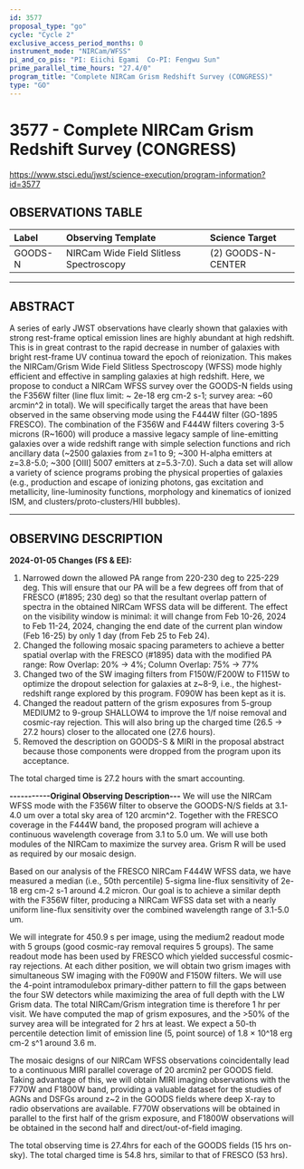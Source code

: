 ```yaml
---
id: 3577
proposal_type: "go"
cycle: "Cycle 2"
exclusive_access_period_months: 0
instrument_mode: "NIRCam/WFSS"
pi_and_co_pis: "PI: Eiichi Egami  Co-PI: Fengwu Sun"
prime_parallel_time_hours: "27.4/0"
program_title: "Complete NIRCam Grism Redshift Survey (CONGRESS)"
type: "GO"
---
```

# 3577 - Complete NIRCam Grism Redshift Survey (CONGRESS)
https://www.stsci.edu/jwst/science-execution/program-information?id=3577
## OBSERVATIONS TABLE
| Label    | Observing Template                     | Science Target      |
| :------- | :------------------------------------- | :------------------ |
| GOODS-N  | NIRCam Wide Field Slitless Spectroscopy | (2) GOODS-N-CENTER  |

---

## ABSTRACT

A series of early JWST observations have clearly shown that galaxies with strong rest-frame optical emission lines are highly abundant at high redshift. This is in great contrast to the rapid decrease in number of galaxies with bright rest-frame UV continua toward the epoch of reionization. This makes the NIRCam/Grism Wide Field Slitless Spectroscopy (WFSS) mode highly efficient and effective in sampling galaxies at high redshift. Here, we propose to conduct a NIRCam WFSS survey over the GOODS-N fields using the F356W filter (line flux limit: ~ 2e-18 erg cm-2 s-1; survey area: ~60 arcmin^2 in total). We will specifically target the areas that have been observed in the same observing mode using the F444W filter (GO-1895 FRESCO). The combination of the F356W and F444W filters covering 3-5 microns (R~1600) will produce a massive legacy sample of line-emitting galaxies over a wide redshift range with simple selection functions and rich ancillary data (~2500 galaxies from z=1 to 9; ~300 H-alpha emitters at z=3.8-5.0; ~300 [OIII] 5007 emitters at z=5.3-7.0). Such a data set will allow a variety of science programs probing the physical properties of galaxies (e.g., production and escape of ionizing photons, gas excitation and metallicity, line-luminosity functions, morphology and kinematics of ionized ISM, and clusters/proto-clusters/HII bubbles).

---

## OBSERVING DESCRIPTION

**2024-01-05 Changes (FS & EE):**
1. Narrowed down the allowed PA range from 220-230 deg to 225-229 deg. This will ensure that our PA will be a few degrees off from that of FRESCO (#1895; 230 deg) so that the resultant overlap pattern of spectra in the obtained NIRCam WFSS data will be different. The effect on the visibility window is minimal: it will change from Feb 10-26, 2024 to Feb 11-24, 2024, changing the end date of the current plan window (Feb 16-25) by only 1 day (from Feb 25 to Feb 24).
2. Changed the following mosaic spacing parameters to achieve a better spatial overlap with the FRESCO (#1895) data with the modified PA range: Row Overlap: 20% -> 4%; Column Overlap: 75% -> 77%
3. Changed two of the SW imaging filters from F150W/F200W to F115W to optimize the dropout selection for galaxies at z~8-9, i.e., the highest-redshift range explored by this program. F090W has been kept as it is.
4. Changed the readout pattern of the grism exposures from 5-group MEDIUM2 to 9-group SHALLOW4 to improve the 1/f noise removal and cosmic-ray rejection. This will also bring up the charged time (26.5 -> 27.2 hours) closer to the allocated one (27.6 hours).
5. Removed the description on GOODS-S & MIRI in the proposal abstract because those components were dropped from the program upon its acceptance.

The total charged time is 27.2 hours with the smart accounting.

**-----------Original Observing Description---**
We will use the NIRCam WFSS mode with the F356W filter to observe the GOODS-N/S fields at 3.1-4.0 um over a total sky area of 120 arcmin^2. Together with the FRESCO coverage in the F444W band, the proposed program will achieve a continuous wavelength coverage from 3.1 to 5.0 um. We will use both modules of the NIRCam to maximize the survey area. Grism R will be used as required by our mosaic design.

Based on our analysis of the FRESCO NIRCam F444W WFSS data, we have measured a median (i.e., 50th percentile) 5-sigma line-flux sensitivity of 2e-18 erg cm-2 s-1 around 4.2 micron. Our goal is to achieve a similar depth with the F356W filter, producing a NIRCam WFSS data set with a nearly uniform line-flux sensitivity over the combined wavelength range of 3.1-5.0 um.

We will integrate for 450.9 s per image, using the medium2 readout mode with 5 groups (good cosmic-ray removal requires 5 groups). The same readout mode has been used by FRESCO which yielded successful cosmic-ray rejections. At each dither position, we will obtain two grism images with simultaneous SW imaging with the F090W and F150W filters. We will use the 4-point intramodulebox primary-dither pattern to fill the gaps between the four SW detectors while maximizing the area of full depth with the LW Grism data. The total NIRCam/Grism integration time is therefore 1 hr per visit. We have computed the map of grism exposures, and the >50% of the survey area will be integrated for 2 hrs at least. We expect a 50-th percentile detection limit of emission line (5, point source) of 1.8 × 10^18 erg cm-2 s^1 around 3.6 m.

The mosaic designs of our NIRCam WFSS observations coincidentally lead to a continuous MIRI parallel coverage of 20 arcmin2 per GOODS field. Taking advantage of this, we will obtain MIRI imaging observations with the F770W and F1800W band, providing a valuable dataset for the studies of AGNs and DSFGs around z~2 in the GOODS fields where deep X-ray to radio observations are available. F770W observations will be obtained in parallel to the first half of the grism exposure, and F1800W observations will be obtained in the second half and direct/out-of-field imaging.

The total observing time is 27.4hrs for each of the GOODS fields (15 hrs on-sky). The total charged time is 54.8 hrs, similar to that of FRESCO (53 hrs).